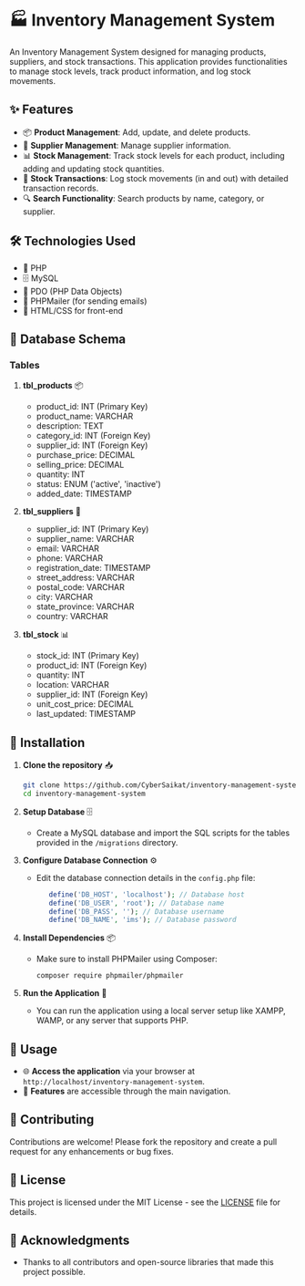 # 🏭 Inventory Management System

An Inventory Management System designed for managing products, suppliers, and stock transactions. This application provides functionalities to manage stock levels, track product information, and log stock movements.

## ✨ Features

- 📦 **Product Management**: Add, update, and delete products.
- 🤝 **Supplier Management**: Manage supplier information.
- 📊 **Stock Management**: Track stock levels for each product, including adding and updating stock quantities.
- 📝 **Stock Transactions**: Log stock movements (in and out) with detailed transaction records.
- 🔍 **Search Functionality**: Search products by name, category, or supplier.

## 🛠️ Technologies Used

- 🐘 PHP
- 🗄️ MySQL
- 🔌 PDO (PHP Data Objects)
- 📧 PHPMailer (for sending emails)
- 🎨 HTML/CSS for front-end

## 💾 Database Schema

### Tables

1. **tbl_products** 📦
   - product_id: INT (Primary Key)
   - product_name: VARCHAR
   - description: TEXT
   - category_id: INT (Foreign Key)
   - supplier_id: INT (Foreign Key)
   - purchase_price: DECIMAL
   - selling_price: DECIMAL
   - quantity: INT
   - status: ENUM ('active', 'inactive')
   - added_date: TIMESTAMP

2. **tbl_suppliers** 🤝
   - supplier_id: INT (Primary Key)
   - supplier_name: VARCHAR
   - email: VARCHAR
   - phone: VARCHAR
   - registration_date: TIMESTAMP
   - street_address: VARCHAR
   - postal_code: VARCHAR
   - city: VARCHAR
   - state_province: VARCHAR
   - country: VARCHAR

3. **tbl_stock** 📊
   - stock_id: INT (Primary Key)
   - product_id: INT (Foreign Key)
   - quantity: INT
   - location: VARCHAR
   - supplier_id: INT (Foreign Key)
   - unit_cost_price: DECIMAL
   - last_updated: TIMESTAMP

## 🚀 Installation

1. **Clone the repository** 📥
   ```bash
   git clone https://github.com/CyberSaikat/inventory-management-system.git
   cd inventory-management-system
   ```

2. **Setup Database** 🗄️
   - Create a MySQL database and import the SQL scripts for the tables provided in the `/migrations` directory.

3. **Configure Database Connection** ⚙️
   - Edit the database connection details in the `config.php` file:
     ```php
        define('DB_HOST', 'localhost'); // Database host
        define('DB_USER', 'root'); // Database name
        define('DB_PASS', ''); // Database username
        define('DB_NAME', 'ims'); // Database password
     ```

4. **Install Dependencies** 📦
   - Make sure to install PHPMailer using Composer:
     ```bash
     composer require phpmailer/phpmailer
     ```

5. **Run the Application** 🚀
   - You can run the application using a local server setup like XAMPP, WAMP, or any server that supports PHP.

## 📖 Usage

- 🌐 **Access the application** via your browser at `http://localhost/inventory-management-system`.
- 📱 **Features** are accessible through the main navigation.

## 🤝 Contributing

Contributions are welcome! Please fork the repository and create a pull request for any enhancements or bug fixes.

## 📄 License

This project is licensed under the MIT License - see the [LICENSE](LICENSE) file for details.

## 🙏 Acknowledgments

- Thanks to all contributors and open-source libraries that made this project possible.
